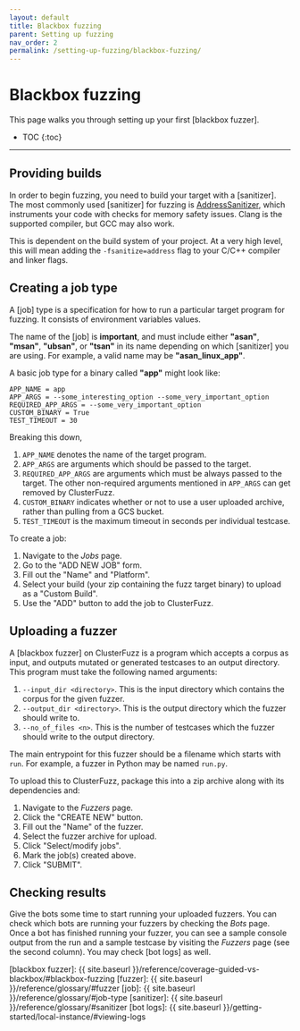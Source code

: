 ```yaml
---
layout: default
title: Blackbox fuzzing
parent: Setting up fuzzing
nav_order: 2
permalink: /setting-up-fuzzing/blackbox-fuzzing/
---
```


# Blackbox fuzzing
This page walks you through setting up your first [blackbox fuzzer].

- TOC
{:toc}
---

## Providing builds
In order to begin fuzzing, you need to build your target with a [sanitizer]. The
most commonly used [sanitizer] for fuzzing is
[AddressSanitizer](https://clang.llvm.org/docs/AddressSanitizer.html), which
instruments your code with checks for memory safety issues. Clang is the
supported compiler, but GCC may also work.

This is dependent on the build system of your project. At a very high level,
this will mean adding the `-fsanitize=address` flag to your C/C++ compiler and
linker flags.

## Creating a job type
A [job] type is a specification for how to run a particular target program for
fuzzing. It consists of environment variables values.

The name of the [job] is **important**, and must include either **"asan"**,
**"msan"**, **"ubsan"**, or **"tsan"** in its name depending on which
[sanitizer] you are using. For example, a valid name may be
**"asan_linux_app"**.

A basic job type for a binary called **"app"** might look like:
```
APP_NAME = app
APP_ARGS = --some_interesting_option --some_very_important_option
REQUIRED_APP_ARGS = --some_very_important_option
CUSTOM_BINARY = True
TEST_TIMEOUT = 30
```

Breaking this down,
1. `APP_NAME` denotes the name of the target program.
2. `APP_ARGS` are arguments which should be passed to the target.
3. `REQUIRED_APP_ARGS` are arguments which must be always passed to the target.
   The other non-required arguments mentioned in `APP_ARGS` can get removed by
   ClusterFuzz.
4. `CUSTOM_BINARY` indicates whether or not to use a user uploaded archive,
   rather than pulling from a GCS bucket.
5. `TEST_TIMEOUT` is the maximum timeout in seconds per individual testcase.

To create a job:
1. Navigate to the *Jobs* page.
2. Go to the "ADD NEW JOB" form.
3. Fill out the "Name" and "Platform".
4. Select your build (your zip containing the fuzz target binary) to upload as a
  "Custom Build".
5. Use the "ADD" button to add the job to ClusterFuzz.

## Uploading a fuzzer
A [blackbox fuzzer] on ClusterFuzz is a program which accepts a corpus as
input, and outputs mutated or generated testcases to an output directory. This
program must take the following named arguments:

1. `--input_dir <directory>`. This is the input directory which contains the
   corpus for the given fuzzer.
2. `--output_dir <directory>`. This is the output directory which the fuzzer
   should write to.
3. `--no_of_files <n>`. This is the number of testcases which the fuzzer should
   write to the output directory.

The main entrypoint for this fuzzer should be a filename which starts with
`run`. For example, a fuzzer in Python may be named `run.py`.

To upload this to ClusterFuzz, package this into a zip archive along with its
dependencies and:
1. Navigate to the *Fuzzers* page.
2. Click the "CREATE NEW" button.
3. Fill out the "Name" of the fuzzer.
4. Select the fuzzer archive for upload.
5. Click "Select/modify jobs".
6. Mark the job(s) created above.
7. Click "SUBMIT".

## Checking results
Give the bots some time to start running your uploaded fuzzers. You can check
which bots are running your fuzzers by checking the *Bots* page. Once a bot has
finished running your fuzzer, you can see a sample console output from the run
and a sample testcase by visiting the *Fuzzers* page (see the second column).
You may check [bot logs] as well.

[blackbox fuzzer]: {{ site.baseurl }}/reference/coverage-guided-vs-blackbox/#blackbox-fuzzing
[fuzzer]: {{ site.baseurl }}/reference/glossary/#fuzzer
[job]: {{ site.baseurl }}/reference/glossary/#job-type
[sanitizer]: {{ site.baseurl }}/reference/glossary/#sanitizer
[bot logs]: {{ site.baseurl }}/getting-started/local-instance/#viewing-logs
